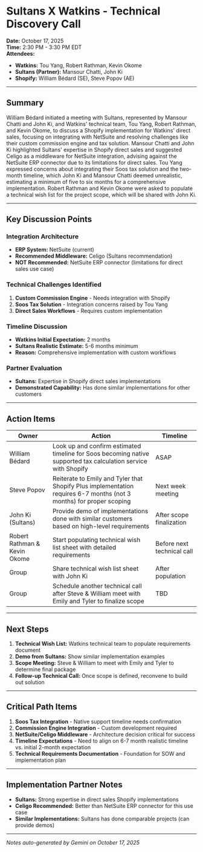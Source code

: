 # Sultans X Watkins - Technical Discovery Call
**Date:** October 17, 2025  
**Time:** 2:30 PM - 3:30 PM EDT  
**Attendees:**
- **Watkins:** Tou Yang, Robert Rathman, Kevin Okome
- **Sultans (Partner):** Mansour Chatti, John Ki
- **Shopify:** William Bédard (SE), Steve Popov (AE)

---

## Summary

William Bédard initiated a meeting with Sultans, represented by Mansour Chatti and John Ki, and Watkins' technical team, Tou Yang, Robert Rathman, and Kevin Okome, to discuss a Shopify implementation for Watkins' direct sales, focusing on integrating with NetSuite and resolving challenges like their custom commission engine and tax solution. Mansour Chatti and John Ki highlighted Sultans' expertise in Shopify direct sales and suggested Celigo as a middleware for NetSuite integration, advising against the NetSuite ERP connector due to its limitations for direct sales. Tou Yang expressed concerns about integrating their Soos tax solution and the two-month timeline, which John Ki and Mansour Chatti deemed unrealistic, estimating a minimum of five to six months for a comprehensive implementation. Robert Rathman and Kevin Okome were asked to populate a technical wish list for the project scope, which will be shared with John Ki.

---

## Key Discussion Points

### Integration Architecture
- **ERP System:** NetSuite (current)
- **Recommended Middleware:** Celigo (Sultans recommendation)
- **NOT Recommended:** NetSuite ERP connector (limitations for direct sales use case)

### Technical Challenges Identified
1. **Custom Commission Engine** - Needs integration with Shopify
2. **Soos Tax Solution** - Integration concerns raised by Tou Yang
3. **Direct Sales Workflows** - Requires custom implementation

### Timeline Discussion
- **Watkins Initial Expectation:** 2 months
- **Sultans Realistic Estimate:** 5-6 months minimum
- **Reason:** Comprehensive implementation with custom workflows

### Partner Evaluation
- **Sultans:** Expertise in Shopify direct sales implementations
- **Demonstrated Capability:** Has done similar implementations for other customers

---

## Action Items

| Owner | Action | Timeline |
|-------|--------|----------|
| William Bédard | Look up and confirm estimated timeline for Soos becoming native supported tax calculation service with Shopify | ASAP |
| Steve Popov | Reiterate to Emily and Tyler that Shopify Plus implementation requires 6-7 months (not 3 months) for proper scoping | Next week meeting |
| John Ki (Sultans) | Provide demo of implementations done with similar customers based on high-level requirements | After scope finalization |
| Robert Rathman & Kevin Okome | Start populating technical wish list sheet with detailed requirements | Before next technical call |
| Group | Share technical wish list sheet with John Ki | After population |
| Group | Schedule another technical call after Steve & William meet with Emily and Tyler to finalize scope | TBD |

---

## Next Steps
1. **Technical Wish List:** Watkins technical team to populate requirements document
2. **Demo from Sultans:** Show similar implementation examples
3. **Scope Meeting:** Steve & William to meet with Emily and Tyler to determine final package
4. **Follow-up Technical Call:** Once scope is defined, reconvene to build out solution

---

## Critical Path Items
1. **Soos Tax Integration** - Native support timeline needs confirmation
2. **Commission Engine Integration** - Custom development required
3. **NetSuite/Celigo Middleware** - Architecture decision critical for success
4. **Timeline Expectations** - Need to align on 6-7 month realistic timeline vs. initial 2-month expectation
5. **Technical Requirements Documentation** - Foundation for SOW and implementation plan

---

## Implementation Partner Notes
- **Sultans:** Strong expertise in direct sales Shopify implementations
- **Celigo Recommended:** Better than NetSuite ERP connector for this use case
- **Similar Implementations:** Sultans has done comparable projects (can provide demos)

---

*Notes auto-generated by Gemini on October 17, 2025*

